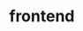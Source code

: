 # frontend

<!-- 

TODO

Add instructions how to setup the project, for example:

You need Node version XX.X and npm version XX.X

To run the project:
Run npm i from root dir to install dependencies

To run watch and start dev server run npm start
To build...
To test...

 -->